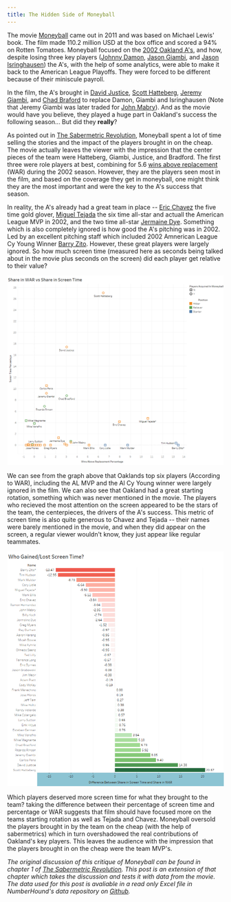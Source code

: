 ```yaml
---
title: The Hidden Side of Moneyball
---
```


The movie [Moneyball](https://www.imdb.com/title/tt1210166/) came out in 2011 and was based on Michael Lewis' book. The film made 110.2 million USD at the box office and scored a 94% on Rotten Tomatoes. Moneyball focused on the [2002 Oakland A's](https://www.baseball-reference.com/teams/OAK/2002.shtml), and how, despite losing three key players ([Johnny Damon](https://www.baseball-reference.com/players/d/damonjo01.shtml), [Jason Giambi](https://www.baseball-reference.com/players/g/giambja01.shtml), and [Jason Isringhausen](https://www.baseball-reference.com/players/i/isrinja01.shtml)) the A's, with the help of some analytics, were able to make it back to the American League Playoffs. They were forced to be different because of their miniscule payroll. 

In the film, the A's brought in [David Justice](https://www.baseball-reference.com/players/j/justida01.shtml), [Scott Hatteberg](https://www.baseball-reference.com/players/h/hattesc01.shtml), [Jeremy Giambi](https://www.baseball-reference.com/players/g/giambje01.shtml), and [Chad Braford](https://www.baseball-reference.com/players/b/bradfch01.shtml) to replace Damon, Giambi and Isringhausen (Note that Jeremy Giambi was later traded for [John Mabry](https://www.baseball-reference.com/players/m/mabryjo01.shtml)). And as the movie would have you believe, they played a huge part in Oakland's success the following season... But did they **really**? 

As pointed out in [The Sabermetric Revolution](https://www.amazon.ca/Sabermetric-Revolution-Assessing-Analytics-Baseball/dp/0812245725), Moneyball spent a lot of time selling the stories and the impact of the players brought in on the cheap. The movie actually leaves the viewer with the impression that the center pieces of the team were Hatteberg, Giambi, Justice, and Bradford. The first three were role players at best, combining for 5.6 [wins above replacement](https://www.baseball-reference.com/about/war_explained.shtml) (WAR) during the 2002 season. However, they are the players seen most in the film, and based on the coverage they get in moneyball, one might think they are the most important and were the key to the A's success that season.

In reality, the A's already had a great team in place -- [Eric Chavez](https://www.baseball-reference.com/players/c/chaveer01.shtml) the five time gold glover, [Miguel Tejada](https://www.baseball-reference.com/players/t/tejadmi01.shtml) the six time all-star and actuall the American League MVP in 2002, and the two time all-star [Jermaine Dye](https://www.baseball-reference.com/players/d/dyeje01.shtml). Something which is also completely ignored is how good the A's pitching was in 2002. Led by an excellent pitching staff which included 2002 Amnerican League Cy Young Winner [Barry Zito](https://www.baseball-reference.com/players/z/zitoba01.shtml). However, these great players were largely ignored. So how much screen time (measured here as seconds being talked about in the movie plus seconds on the screen) did each player get relative to their value?

![The Hidden Side to Moneyball](/img/moneyball/moneyball2.png "WAR% Versus Screen%")

We can see from the graph above that Oaklands top six players (According to WAR), including the AL MVP and the Al Cy Young winner were largely ignored in the film. We can also see that Oakland had a great starting rotation, something which was never mentioned in the movie. The players who recieved the most attention on the screen appeared to be the stars of the team, the centerpieces, the drivers of the A's success. This metric of screen time is also quite generous to Chavez and Tejada -- their names were barely mentioned in the movie, and when they did appear on the screen, a regular viewer wouldn't know, they just appear like regular teammates. 

![The Hidden Side to Moneyball](/img/moneyball/Moneyball1.png "Less screen time")

Which players deserved more screen time for what they brought to the team? taking the difference between their percentage of screen time and percentage or WAR suggests that film should have focused more on the teams starting rotation as well as Tejada and Chavez. Moneyball oversold the players brought in by the team on the cheap (with the help of sabermetrics) which in turn overshadowed the real contributions of Oakland's key players. This leaves the audience with the impression that the players brought in on the cheap were the team MVP's. 

_The original discussion of this critique of Moneyball can be found in chapter 1 of [The Sabermetric Revolution](https://www.amazon.ca/Sabermetric-Revolution-Assessing-Analytics-Baseball/dp/0812245725). This post is an extension of that chapter which takes the discussion and tests it with data from the movie. The data used for this post is avaliable in a read only Excel file in NumberHound's data repository on [Github](https://github.com/NumberHound/Data/tree/master/Posts/The%20Hidden%20Side%20of%20Moneyball)._
